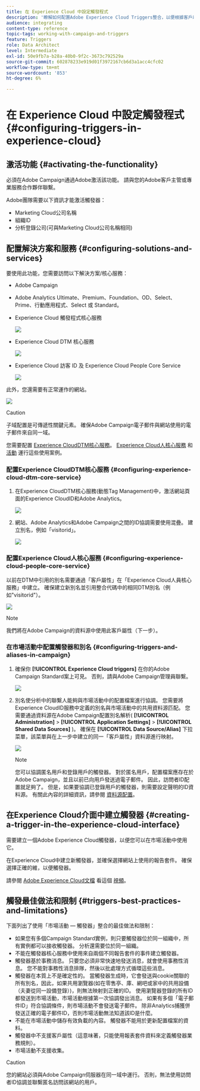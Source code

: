 ```yaml
---
title: 在 Experience Cloud 中設定觸發程式
description: '瞭解如何配置Adobe Experience Cloud Triggers整合，以便根據客戶以前的行為開始向客戶發送個性化送貨。 '
audience: integrating
content-type: reference
topic-tags: working-with-campaign-and-triggers
feature: Triggers
role: Data Architect
level: Intermediate
exl-id: 50e9fb7a-b28a-40b0-9f2c-3673c792529a
source-git-commit: 602878233e919d01f3972167cb6d3a1acc4cfc02
workflow-type: tm+mt
source-wordcount: '853'
ht-degree: 6%

---
```


# 在 Experience Cloud 中設定觸發程式{#configuring-triggers-in-experience-cloud}

## 激活功能 {#activating-the-functionality}

必須在Adobe Campaign通過Adobe激活該功能。 請與您的Adobe客戶主管或專業服務合作夥伴聯繫。

Adobe團隊需要以下資訊才能激活觸發器：

* Marketing Cloud公司名稱
* 組織ID
* 分析登錄公司(可與Marketing Cloud公司名稱相同)

## 配置解決方案和服務 {#configuring-solutions-and-services}

要使用此功能，您需要訪問以下解決方案/核心服務：

* Adobe Campaign
* Adobe Analytics Ultimate、Premium、Foundation、OD、Select、Prime、行動應用程式、Select 或 Standard。
* Experience Cloud 觸發程式核心服務

   ![](assets/trigger_uc_prereq_1.png)

* Experience Cloud DTM 核心服務

   ![](assets/trigger_uc_prereq_2.png)

* Experience Cloud 訪客 ID 及 Experience Cloud People Core Service

   ![](assets/trigger_uc_prereq_3.png)

此外，您還需要有正常運作的網站。

![](assets/trigger_uc_prereq_4.png)

>[!CAUTION]
>
>子域配置是可傳遞性關鍵元素。 確保Adobe Campaign電子郵件與網站使用的電子郵件來自同一域。

您需要配置 [Experience CloudDTM核心服務](#configuring-experience-cloud-dtm-core-service)。 [Experience Cloud人核心服務](#configuring-experience-cloud-people-core-service) 和 [活動](#configuring-triggers-and-aliases-in-campaign) 運行這些使用案例。

### 配置Experience CloudDTM核心服務 {#configuring-experience-cloud-dtm-core-service}

1. 在Experience CloudDTM核心服務(動態Tag Management)中，激活網站頁面的Experience CloudID和Adobe Analytics。

   ![](assets/trigger_uc_conf_1.png)

1. 網站、Adobe Analytics和Adobe Campaign之間的ID協調需要使用混疊。 建立別名，例如「visitorid」。

   ![](assets/trigger_uc_conf_2.png)

### 配置Experience Cloud人核心服務 {#configuring-experience-cloud-people-core-service}

以前在DTM中引用的別名需要通過「客戶屬性」在「Experience Cloud人員核心服務」中建立。 確保建立新別名並引用整合代碼中的相同DTM別名（例如&quot;visitorid&quot;）。

![](assets/trigger_uc_conf_3.png)

>[!NOTE]
>
>我們將在Adobe Campaign的資料源中使用此客戶屬性（下一步）。

### 在市場活動中配置觸發器和別名 {#configuring-triggers-and-aliases-in-campaign}

1. 確保你 **[!UICONTROL Experience Cloud triggers]** 在你的Adobe Campaign Standard案上可見。 否則，請與Adobe Campaign管理員聯繫。

   ![](assets/remarketing_1.png)

1. 別名使分析中的聯繫人能夠與市場活動中的配置檔案進行協調。 您需要將Experience CloudID服務中定義的別名與市場活動中的共用資料源匹配。 您需要通過資料源在Adobe Campaign配置別名解析( **[!UICONTROL Administration]** > **[!UICONTROL Application Settings]** > **[!UICONTROL Shared Data Sources]** )。 確保在 **[!UICONTROL Data Source/Alias]** 下拉菜單，該菜單與在上一步中建立的同一「客戶屬性」資料源進行映射。

   ![](assets/trigger_uc_conf_5.png)

   >[!NOTE]
   >
   >您可以協調匿名用戶和登錄用戶的觸發器。 對於匿名用戶，配置檔案應存在於Adobe Campaign，並且以前已向用戶發送過電子郵件。 因此，訪問者ID配置就足夠了。 但是，如果要協調已登錄用戶的觸發器，則需要設定聲明的ID資料源。 有關此內容的詳細資訊，請參閱 [資料源配置](../../integrating/using/provisioning-and-configuring-integration-with-audience-manager-or-people-core-service.md#step-2--configure-the-data-sources)。

## 在Experience Cloud介面中建立觸發器 {#creating-a-trigger-in-the-experience-cloud-interface}

需要建立一個Adobe Experience Cloud觸發器，以便您可以在市場活動中使用它。

在Experience Cloud中建立新觸發器，並確保選擇網站上使用的報告套件。 確保選擇正確的維，以便觸發器。

請參閱 [Adobe Experience Cloud文檔](https://experienceleague.adobe.com/docs/core-services/interface/activation/triggers.html) 看這個 [視頻](https://helpx.adobe.com/tw/marketing-cloud/how-to/email-marketing.html#step-two)。

## 觸發最佳做法和限制 {#triggers-best-practices-and-limitations}

下面列出了使用「市場活動 — 觸發器」整合的最佳做法和限制：

* 如果您有多個Campaign Standard實例，則只要觸發器位於同一組織中，所有實例都可以接收觸發器。 分析還需要位於同一組織。
* 不能在觸發器核心服務中使用來自兩個不同報告套件的事件建立觸發器。
* 觸發器基於事務消息。 只要您必須非常快速地發送消息，就會使用事務性消息。 您不能對事務性消息排隊，然後以批處理方式循環這些消息。
* 觸發器在本質上不是確定性的。 當觸發器生成時，它會發送與cookie關聯的所有別名，因此，如果共用瀏覽器(如在零售亭、庫、網吧或家中的共用設備（夫妻從同一設備登錄）)，則無法映射到正確的ID。 使用瀏覽器登錄的所有ID都發送到市場活動，市場活動根據第一次協調發出消息。 如果有多個「電子郵件ID」符合協調條件，則市場活動不會發送電子郵件。 除非Analytics捕獲併發送正確的電子郵件ID，否則市場活動無法知道該ID是什麼。
* 不能在市場活動中儲存有效負載的內容。 觸發器不能用於更新配置檔案的資料。
* 觸發器中不支援客戶屬性（這意味著，只能使用報表套件資料來定義觸發器業務規則）。
* 市場活動不支援收集。

>[!CAUTION]
>
>您的網站必須與Adobe Campaign伺服器在同一域中運行。 否則，無法使用訪問者ID協調並聯繫匿名訪問該網站的用戶。
